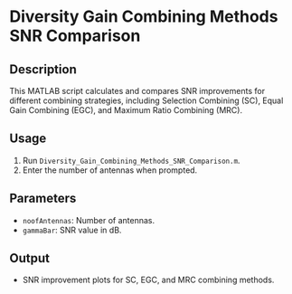 # Diversity Gain Combining Methods SNR Comparison

## Description
This MATLAB script calculates and compares SNR improvements for different combining strategies, including Selection Combining (SC), Equal Gain Combining (EGC), and Maximum Ratio Combining (MRC).

## Usage
1. Run `Diversity_Gain_Combining_Methods_SNR_Comparison.m`.
2. Enter the number of antennas when prompted.

## Parameters
- `noofAntennas`: Number of antennas.
- `gammaBar`: SNR value in dB.

## Output
- SNR improvement plots for SC, EGC, and MRC combining methods.

